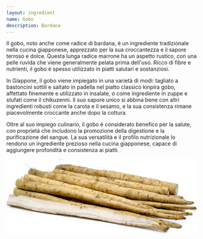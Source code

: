```yaml
---
layout: ingredient
name: Gobo
description: Bardana
---
```


Il gobo, noto anche come radice di bardana, è un ingrediente tradizionale nella cucina giapponese, apprezzato per la sua croccantezza e il sapore terroso e dolce. Questa lunga radice marrone ha un aspetto rustico, con una pelle ruvida che viene generalmente pelata prima dell'uso. Ricco di fibre e nutrienti, il gobo è spesso utilizzato in piatti salutari e sostanziosi.

In Giappone, il gobo viene impiegato in una varietà di modi: tagliato a bastoncini sottili e saltato in padella nel piatto classico kinpira gobo, affettato finemente e utilizzato in insalate, o come ingrediente in zuppe e stufati come il chikuzenni. Il suo sapore unico si abbina bene con altri ingredienti robusti come la carota e il sesamo, e la sua consistenza rimane piacevolmente croccante anche dopo la cottura.

Oltre al suo impiego culinario, il gobo è considerato benefico per la salute, con proprietà che includono la promozione della digestione e la purificazione del sangue. La sua versatilità e il profilo nutrizionale lo rendono un ingrediente prezioso nella cucina giapponese, capace di aggiungere profondità e consistenza ai piatti.

![Gobo](/assets/images/ingredients/gobo-1.png)
